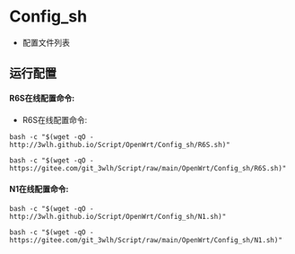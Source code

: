 # Config_sh
* 配置文件列表

## 运行配置
#### R6S在线配置命令:
* R6S在线配置命令:
```
bash -c "$(wget -qO - http://3wlh.github.io/Script/OpenWrt/Config_sh/R6S.sh)"
```
```
bash -c "$(wget -qO - https://gitee.com/git_3wlh/Script/raw/main/OpenWrt/Config_sh/R6S.sh)"
```
#### N1在线配置命令:
```
bash -c "$(wget -qO - http://3wlh.github.io/Script/OpenWrt/Config_sh/N1.sh)"
```
```
bash -c "$(wget -qO - https://gitee.com/git_3wlh/Script/raw/main/OpenWrt/Config_sh/N1.sh)"
```